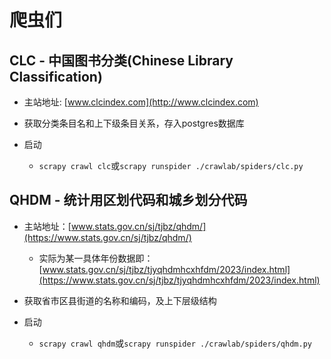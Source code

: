 # 爬虫们

## CLC - 中国图书分类(Chinese Library Classification)
  
* 主站地址: [www.clcindex.com](http://www.clcindex.com)

* 获取分类条目名和上下级条目关系，存入postgres数据库

* 启动
  * ```scrapy crawl clc```或```scrapy runspider ./crawlab/spiders/clc.py```

## QHDM - 统计用区划代码和城乡划分代码

* 主站地址：[www.stats.gov.cn/sj/tjbz/qhdm/](https://www.stats.gov.cn/sj/tjbz/qhdm/)
  
  * 实际为某一具体年份数据即：[www.stats.gov.cn/sj/tjbz/tjyqhdmhcxhfdm/2023/index.html](https://www.stats.gov.cn/sj/tjbz/tjyqhdmhcxhfdm/2023/index.html)
  
* 获取省市区县街道的名称和编码，及上下层级结构

* 启动
  * ```scrapy crawl qhdm```或```scrapy runspider ./crawlab/spiders/qhdm.py```
  